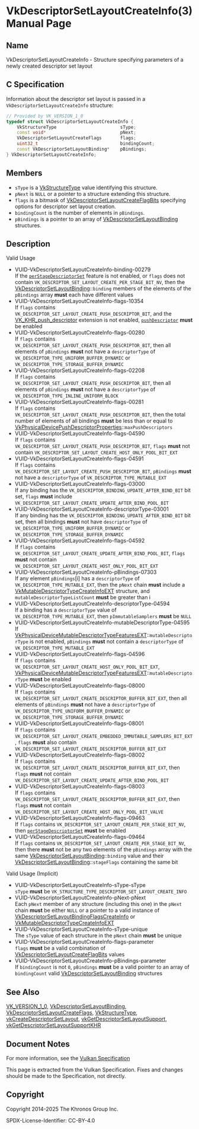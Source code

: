 # VkDescriptorSetLayoutCreateInfo(3) Manual Page

## Name

VkDescriptorSetLayoutCreateInfo - Structure specifying parameters of a newly created descriptor set layout



## [](#_c_specification)C Specification

Information about the descriptor set layout is passed in a `VkDescriptorSetLayoutCreateInfo` structure:

```c++
// Provided by VK_VERSION_1_0
typedef struct VkDescriptorSetLayoutCreateInfo {
    VkStructureType                        sType;
    const void*                            pNext;
    VkDescriptorSetLayoutCreateFlags       flags;
    uint32_t                               bindingCount;
    const VkDescriptorSetLayoutBinding*    pBindings;
} VkDescriptorSetLayoutCreateInfo;
```

## [](#_members)Members

- `sType` is a [VkStructureType](https://registry.khronos.org/vulkan/specs/latest/man/html/VkStructureType.html) value identifying this structure.
- `pNext` is `NULL` or a pointer to a structure extending this structure.
- `flags` is a bitmask of [VkDescriptorSetLayoutCreateFlagBits](https://registry.khronos.org/vulkan/specs/latest/man/html/VkDescriptorSetLayoutCreateFlagBits.html) specifying options for descriptor set layout creation.
- `bindingCount` is the number of elements in `pBindings`.
- `pBindings` is a pointer to an array of [VkDescriptorSetLayoutBinding](https://registry.khronos.org/vulkan/specs/latest/man/html/VkDescriptorSetLayoutBinding.html) structures.

## [](#_description)Description

Valid Usage

- [](#VUID-VkDescriptorSetLayoutCreateInfo-binding-00279)VUID-VkDescriptorSetLayoutCreateInfo-binding-00279  
  If the [`perStageDescriptorSet`](https://registry.khronos.org/vulkan/specs/latest/html/vkspec.html#features-perStageDescriptorSet) feature is not enabled, or `flags` does not contain `VK_DESCRIPTOR_SET_LAYOUT_CREATE_PER_STAGE_BIT_NV`, then the [VkDescriptorSetLayoutBinding](https://registry.khronos.org/vulkan/specs/latest/man/html/VkDescriptorSetLayoutBinding.html)::`binding` members of the elements of the `pBindings` array **must** each have different values
- [](#VUID-VkDescriptorSetLayoutCreateInfo-flags-10354)VUID-VkDescriptorSetLayoutCreateInfo-flags-10354  
  If `flags` contains `VK_DESCRIPTOR_SET_LAYOUT_CREATE_PUSH_DESCRIPTOR_BIT`, and the [VK\_KHR\_push\_descriptor](https://registry.khronos.org/vulkan/specs/latest/man/html/VK_KHR_push_descriptor.html) extension is not enabled, [`pushDescriptor`](https://registry.khronos.org/vulkan/specs/latest/html/vkspec.html#features-pushDescriptor) **must** be enabled
- [](#VUID-VkDescriptorSetLayoutCreateInfo-flags-00280)VUID-VkDescriptorSetLayoutCreateInfo-flags-00280  
  If `flags` contains `VK_DESCRIPTOR_SET_LAYOUT_CREATE_PUSH_DESCRIPTOR_BIT`, then all elements of `pBindings` **must** not have a `descriptorType` of `VK_DESCRIPTOR_TYPE_UNIFORM_BUFFER_DYNAMIC` or `VK_DESCRIPTOR_TYPE_STORAGE_BUFFER_DYNAMIC`
- [](#VUID-VkDescriptorSetLayoutCreateInfo-flags-02208)VUID-VkDescriptorSetLayoutCreateInfo-flags-02208  
  If `flags` contains `VK_DESCRIPTOR_SET_LAYOUT_CREATE_PUSH_DESCRIPTOR_BIT`, then all elements of `pBindings` **must** not have a `descriptorType` of `VK_DESCRIPTOR_TYPE_INLINE_UNIFORM_BLOCK`
- [](#VUID-VkDescriptorSetLayoutCreateInfo-flags-00281)VUID-VkDescriptorSetLayoutCreateInfo-flags-00281  
  If `flags` contains `VK_DESCRIPTOR_SET_LAYOUT_CREATE_PUSH_DESCRIPTOR_BIT`, then the total number of elements of all bindings **must** be less than or equal to [VkPhysicalDevicePushDescriptorProperties](https://registry.khronos.org/vulkan/specs/latest/man/html/VkPhysicalDevicePushDescriptorProperties.html)::`maxPushDescriptors`
- [](#VUID-VkDescriptorSetLayoutCreateInfo-flags-04590)VUID-VkDescriptorSetLayoutCreateInfo-flags-04590  
  If `flags` contains `VK_DESCRIPTOR_SET_LAYOUT_CREATE_PUSH_DESCRIPTOR_BIT`, `flags` **must** not contain `VK_DESCRIPTOR_SET_LAYOUT_CREATE_HOST_ONLY_POOL_BIT_EXT`
- [](#VUID-VkDescriptorSetLayoutCreateInfo-flags-04591)VUID-VkDescriptorSetLayoutCreateInfo-flags-04591  
  If `flags` contains `VK_DESCRIPTOR_SET_LAYOUT_CREATE_PUSH_DESCRIPTOR_BIT`, `pBindings` **must** not have a `descriptorType` of `VK_DESCRIPTOR_TYPE_MUTABLE_EXT`
- [](#VUID-VkDescriptorSetLayoutCreateInfo-flags-03000)VUID-VkDescriptorSetLayoutCreateInfo-flags-03000  
  If any binding has the `VK_DESCRIPTOR_BINDING_UPDATE_AFTER_BIND_BIT` bit set, `flags` **must** include `VK_DESCRIPTOR_SET_LAYOUT_CREATE_UPDATE_AFTER_BIND_POOL_BIT`
- [](#VUID-VkDescriptorSetLayoutCreateInfo-descriptorType-03001)VUID-VkDescriptorSetLayoutCreateInfo-descriptorType-03001  
  If any binding has the `VK_DESCRIPTOR_BINDING_UPDATE_AFTER_BIND_BIT` bit set, then all bindings **must** not have `descriptorType` of `VK_DESCRIPTOR_TYPE_UNIFORM_BUFFER_DYNAMIC` or `VK_DESCRIPTOR_TYPE_STORAGE_BUFFER_DYNAMIC`
- [](#VUID-VkDescriptorSetLayoutCreateInfo-flags-04592)VUID-VkDescriptorSetLayoutCreateInfo-flags-04592  
  If `flags` contains `VK_DESCRIPTOR_SET_LAYOUT_CREATE_UPDATE_AFTER_BIND_POOL_BIT`, `flags` **must** not contain `VK_DESCRIPTOR_SET_LAYOUT_CREATE_HOST_ONLY_POOL_BIT_EXT`
- [](#VUID-VkDescriptorSetLayoutCreateInfo-pBindings-07303)VUID-VkDescriptorSetLayoutCreateInfo-pBindings-07303  
  If any element `pBindings`\[i] has a `descriptorType` of `VK_DESCRIPTOR_TYPE_MUTABLE_EXT`, then the `pNext` chain **must** include a [VkMutableDescriptorTypeCreateInfoEXT](https://registry.khronos.org/vulkan/specs/latest/man/html/VkMutableDescriptorTypeCreateInfoEXT.html) structure, and `mutableDescriptorTypeListCount` **must** be greater than i
- [](#VUID-VkDescriptorSetLayoutCreateInfo-descriptorType-04594)VUID-VkDescriptorSetLayoutCreateInfo-descriptorType-04594  
  If a binding has a `descriptorType` value of `VK_DESCRIPTOR_TYPE_MUTABLE_EXT`, then `pImmutableSamplers` **must** be `NULL`
- [](#VUID-VkDescriptorSetLayoutCreateInfo-mutableDescriptorType-04595)VUID-VkDescriptorSetLayoutCreateInfo-mutableDescriptorType-04595  
  If [VkPhysicalDeviceMutableDescriptorTypeFeaturesEXT](https://registry.khronos.org/vulkan/specs/latest/man/html/VkPhysicalDeviceMutableDescriptorTypeFeaturesEXT.html)::`mutableDescriptorType` is not enabled, `pBindings` **must** not contain a `descriptorType` of `VK_DESCRIPTOR_TYPE_MUTABLE_EXT`
- [](#VUID-VkDescriptorSetLayoutCreateInfo-flags-04596)VUID-VkDescriptorSetLayoutCreateInfo-flags-04596  
  If `flags` contains `VK_DESCRIPTOR_SET_LAYOUT_CREATE_HOST_ONLY_POOL_BIT_EXT`, [VkPhysicalDeviceMutableDescriptorTypeFeaturesEXT](https://registry.khronos.org/vulkan/specs/latest/man/html/VkPhysicalDeviceMutableDescriptorTypeFeaturesEXT.html)::`mutableDescriptorType` **must** be enabled
- [](#VUID-VkDescriptorSetLayoutCreateInfo-flags-08000)VUID-VkDescriptorSetLayoutCreateInfo-flags-08000  
  If `flags` contains `VK_DESCRIPTOR_SET_LAYOUT_CREATE_DESCRIPTOR_BUFFER_BIT_EXT`, then all elements of `pBindings` **must** not have a `descriptorType` of `VK_DESCRIPTOR_TYPE_UNIFORM_BUFFER_DYNAMIC` or `VK_DESCRIPTOR_TYPE_STORAGE_BUFFER_DYNAMIC`
- [](#VUID-VkDescriptorSetLayoutCreateInfo-flags-08001)VUID-VkDescriptorSetLayoutCreateInfo-flags-08001  
  If `flags` contains `VK_DESCRIPTOR_SET_LAYOUT_CREATE_EMBEDDED_IMMUTABLE_SAMPLERS_BIT_EXT`, `flags` **must** also contain `VK_DESCRIPTOR_SET_LAYOUT_CREATE_DESCRIPTOR_BUFFER_BIT_EXT`
- [](#VUID-VkDescriptorSetLayoutCreateInfo-flags-08002)VUID-VkDescriptorSetLayoutCreateInfo-flags-08002  
  If `flags` contains `VK_DESCRIPTOR_SET_LAYOUT_CREATE_DESCRIPTOR_BUFFER_BIT_EXT`, then `flags` **must** not contain `VK_DESCRIPTOR_SET_LAYOUT_CREATE_UPDATE_AFTER_BIND_POOL_BIT`
- [](#VUID-VkDescriptorSetLayoutCreateInfo-flags-08003)VUID-VkDescriptorSetLayoutCreateInfo-flags-08003  
  If `flags` contains `VK_DESCRIPTOR_SET_LAYOUT_CREATE_DESCRIPTOR_BUFFER_BIT_EXT`, then `flags` **must** not contain `VK_DESCRIPTOR_SET_LAYOUT_CREATE_HOST_ONLY_POOL_BIT_VALVE`
- [](#VUID-VkDescriptorSetLayoutCreateInfo-flags-09463)VUID-VkDescriptorSetLayoutCreateInfo-flags-09463  
  If `flags` contains `VK_DESCRIPTOR_SET_LAYOUT_CREATE_PER_STAGE_BIT_NV`, then [`perStageDescriptorSet`](https://registry.khronos.org/vulkan/specs/latest/html/vkspec.html#features-perStageDescriptorSet) **must** be enabled
- [](#VUID-VkDescriptorSetLayoutCreateInfo-flags-09464)VUID-VkDescriptorSetLayoutCreateInfo-flags-09464  
  If `flags` contains `VK_DESCRIPTOR_SET_LAYOUT_CREATE_PER_STAGE_BIT_NV`, then there **must** not be any two elements of the `pBindings` array with the same [VkDescriptorSetLayoutBinding](https://registry.khronos.org/vulkan/specs/latest/man/html/VkDescriptorSetLayoutBinding.html)::`binding` value and their [VkDescriptorSetLayoutBinding](https://registry.khronos.org/vulkan/specs/latest/man/html/VkDescriptorSetLayoutBinding.html)::`stageFlags` containing the same bit

Valid Usage (Implicit)

- [](#VUID-VkDescriptorSetLayoutCreateInfo-sType-sType)VUID-VkDescriptorSetLayoutCreateInfo-sType-sType  
  `sType` **must** be `VK_STRUCTURE_TYPE_DESCRIPTOR_SET_LAYOUT_CREATE_INFO`
- [](#VUID-VkDescriptorSetLayoutCreateInfo-pNext-pNext)VUID-VkDescriptorSetLayoutCreateInfo-pNext-pNext  
  Each `pNext` member of any structure (including this one) in the `pNext` chain **must** be either `NULL` or a pointer to a valid instance of [VkDescriptorSetLayoutBindingFlagsCreateInfo](https://registry.khronos.org/vulkan/specs/latest/man/html/VkDescriptorSetLayoutBindingFlagsCreateInfo.html) or [VkMutableDescriptorTypeCreateInfoEXT](https://registry.khronos.org/vulkan/specs/latest/man/html/VkMutableDescriptorTypeCreateInfoEXT.html)
- [](#VUID-VkDescriptorSetLayoutCreateInfo-sType-unique)VUID-VkDescriptorSetLayoutCreateInfo-sType-unique  
  The `sType` value of each structure in the `pNext` chain **must** be unique
- [](#VUID-VkDescriptorSetLayoutCreateInfo-flags-parameter)VUID-VkDescriptorSetLayoutCreateInfo-flags-parameter  
  `flags` **must** be a valid combination of [VkDescriptorSetLayoutCreateFlagBits](https://registry.khronos.org/vulkan/specs/latest/man/html/VkDescriptorSetLayoutCreateFlagBits.html) values
- [](#VUID-VkDescriptorSetLayoutCreateInfo-pBindings-parameter)VUID-VkDescriptorSetLayoutCreateInfo-pBindings-parameter  
  If `bindingCount` is not `0`, `pBindings` **must** be a valid pointer to an array of `bindingCount` valid [VkDescriptorSetLayoutBinding](https://registry.khronos.org/vulkan/specs/latest/man/html/VkDescriptorSetLayoutBinding.html) structures

## [](#_see_also)See Also

[VK\_VERSION\_1\_0](https://registry.khronos.org/vulkan/specs/latest/man/html/VK_VERSION_1_0.html), [VkDescriptorSetLayoutBinding](https://registry.khronos.org/vulkan/specs/latest/man/html/VkDescriptorSetLayoutBinding.html), [VkDescriptorSetLayoutCreateFlags](https://registry.khronos.org/vulkan/specs/latest/man/html/VkDescriptorSetLayoutCreateFlags.html), [VkStructureType](https://registry.khronos.org/vulkan/specs/latest/man/html/VkStructureType.html), [vkCreateDescriptorSetLayout](https://registry.khronos.org/vulkan/specs/latest/man/html/vkCreateDescriptorSetLayout.html), [vkGetDescriptorSetLayoutSupport](https://registry.khronos.org/vulkan/specs/latest/man/html/vkGetDescriptorSetLayoutSupport.html), [vkGetDescriptorSetLayoutSupportKHR](https://registry.khronos.org/vulkan/specs/latest/man/html/vkGetDescriptorSetLayoutSupportKHR.html)

## [](#_document_notes)Document Notes

For more information, see the [Vulkan Specification](https://registry.khronos.org/vulkan/specs/latest/html/vkspec.html#VkDescriptorSetLayoutCreateInfo)

This page is extracted from the Vulkan Specification. Fixes and changes should be made to the Specification, not directly.

## [](#_copyright)Copyright

Copyright 2014-2025 The Khronos Group Inc.

SPDX-License-Identifier: CC-BY-4.0
